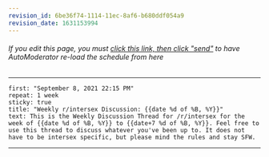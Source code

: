 ```yaml
---
revision_id: 6be36f74-1114-11ec-8af6-b680ddf054a9
revision_date: 1631153994
---
```


###### If you edit this page, you must [click this link, then click "send"](http://www.reddit.com/message/compose/?to=AutoModerator&amp;subject=intersex&amp;message=schedule) to have AutoModerator re-load the schedule from here
---

    first: "September 8, 2021 22:15 PM"
    repeat: 1 week
    sticky: true
    title: "Weekly r/intersex Discussion: {{date %d of %B, %Y}}"
    text: This is the Weekly Discussion Thread for /r/intersex for the week of {{date %d of %B, %Y}} to {{date+7 %d of %B, %Y}}. Feel free to use this thread to discuss whatever you've been up to. It does not have to be intersex specific, but please mind the rules and stay SFW.
---